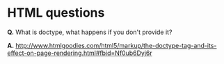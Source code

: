 # HTML questions

**Q.** What is doctype, what happens if you don't provide it?

**A.**
http://www.htmlgoodies.com/html5/markup/the-doctype-tag-and-its-effect-on-page-rendering.html#fbid=Nf0ub6Dyj6r